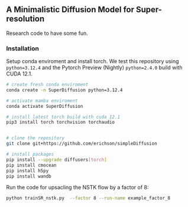 ## A Minimalistic Diffusion Model for Super-resolutionResearch code to have some fun.### InstallationSetup conda enviroment and install torch. We test this repository using `python=3.12.4` and the Pytorch Preview (Nightly) `python=2.4.0` build with CUDA 12.1.```bash# create fresh conda enviromentconda create -n SuperDiffusion python=3.12.4# activate mamba enviromentconda activate SuperDiffusion# install latest torch build with cuda 12.1pip3 install torch torchvision torchaudio# clone the repositorygit clone git+https://github.com/erichson/simpleDiffusion# install packagespip install --upgrade diffusers[torch]pip install cmoceanpip install h5pypip install wandb```Run the code for upsacling the NSTK flow by a factor of 8:```bashpython trainSR_nstk.py  --factor 8 --run-name example_factor_8```
